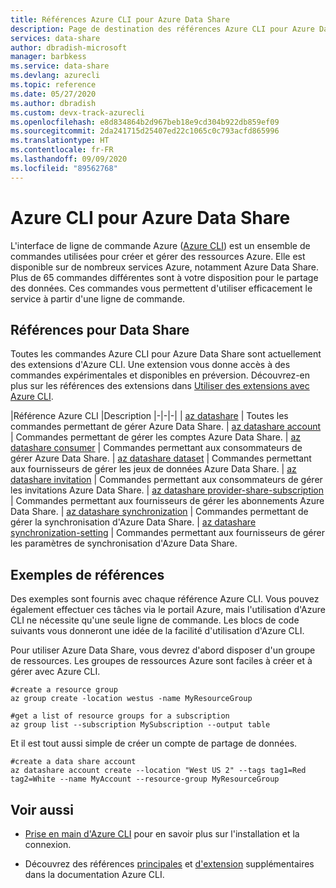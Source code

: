 ```yaml
---
title: Références Azure CLI pour Azure Data Share
description: Page de destination des références Azure CLI pour Azure Data Share
services: data-share
author: dbradish-microsoft
manager: barbkess
ms.service: data-share
ms.devlang: azurecli
ms.topic: reference
ms.date: 05/27/2020
ms.author: dbradish
ms.custom: devx-track-azurecli
ms.openlocfilehash: e8d834864b2d967beb18e9cd304b922db859ef09
ms.sourcegitcommit: 2da241715d25407ed22c1065c0c793acfd865996
ms.translationtype: HT
ms.contentlocale: fr-FR
ms.lasthandoff: 09/09/2020
ms.locfileid: "89562768"
---
```

# <a name="azure-cli-for-azure-data-share"></a>Azure CLI pour Azure Data Share

L'interface de ligne de commande Azure ([Azure CLI](/cli/azure/what-is-azure-cli)) est un ensemble de commandes utilisées pour créer et gérer des ressources Azure.  Elle est disponible sur de nombreux services Azure, notamment Azure Data Share.  Plus de 65 commandes différentes sont à votre disposition pour le partage des données.  Ces commandes vous permettent d'utiliser efficacement le service à partir d'une ligne de commande.

## <a name="references-for-data-share"></a>Références pour Data Share

Toutes les commandes Azure CLI pour Azure Data Share sont actuellement des extensions d'Azure CLI.  Une extension vous donne accès à des commandes expérimentales et disponibles en préversion.  Découvrez-en plus sur les références des extensions dans [Utiliser des extensions avec Azure CLI](/cli/azure/azure-cli-extensions-overview).

|Référence Azure CLI |Description
|-|-|-|
| [az datashare](/cli/azure/ext/datashare/datashare) | Toutes les commandes permettant de gérer Azure Data Share.
| [az datashare account](/cli/azure/ext/datashare/datashare/account) | Commandes permettant de gérer les comptes Azure Data Share.
| [az datashare consumer](/cli/azure/ext/datashare/datashare/consumer) | Commandes permettant aux consommateurs de gérer Azure Data Share.
| [az datashare dataset](/cli/azure/ext/datashare/datashare/dataset) | Commandes permettant aux fournisseurs de gérer les jeux de données Azure Data Share.
| [az datashare invitation](/cli/azure/ext/datashare/datashare/invitation) | Commandes permettant aux consommateurs de gérer les invitations Azure Data Share.
| [az datashare provider-share-subscription](/cli/azure/ext/datashare/datashare/provider-share-subscription) | Commandes permettant aux fournisseurs de gérer les abonnements Azure Data Share.
| [az datashare synchronization](/cli/azure/ext/datashare/datashare/synchronization)  | Commandes permettant de gérer la synchronisation d'Azure Data Share.
| [az datashare synchronization-setting](/cli/azure/ext/datashare/datashare/synchronization-setting)  | Commandes permettant aux fournisseurs de gérer les paramètres de synchronisation d'Azure Data Share.

## <a name="reference-examples"></a>Exemples de références

Des exemples sont fournis avec chaque référence Azure CLI. Vous pouvez également effectuer ces tâches via le portail Azure, mais l'utilisation d'Azure CLI ne nécessite qu'une seule ligne de commande.  Les blocs de code suivants vous donneront une idée de la facilité d'utilisation d'Azure CLI.

Pour utiliser Azure Data Share, vous devrez d'abord disposer d'un groupe de ressources.  Les groupes de ressources Azure sont faciles à créer et à gérer avec Azure CLI.  

```azurecli
#create a resource group
az group create -location westus -name MyResourceGroup
```

```azurecli
#get a list of resource groups for a subscription
az group list --subscription MySubscription --output table
```

Et il est tout aussi simple de créer un compte de partage de données.

```azurecli
#create a data share account
az datashare account create --location "West US 2" --tags tag1=Red tag2=White --name MyAccount --resource-group MyResourceGroup
```

## <a name="see-also"></a>Voir aussi

* [Prise en main d'Azure CLI](/cli/azure/get-started-with-azure-cli) pour en savoir plus sur l'installation et la connexion.

* Découvrez des références [principales](/cli/azure/reference-index) et [d'extension](/cli/azure/azure-cli-extensions-list) supplémentaires dans la documentation Azure CLI.
